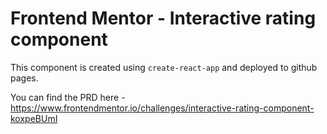 # Frontend Mentor - Interactive rating component

This component is created using `create-react-app` and deployed to github pages.

You can find the PRD here - https://www.frontendmentor.io/challenges/interactive-rating-component-koxpeBUmI

